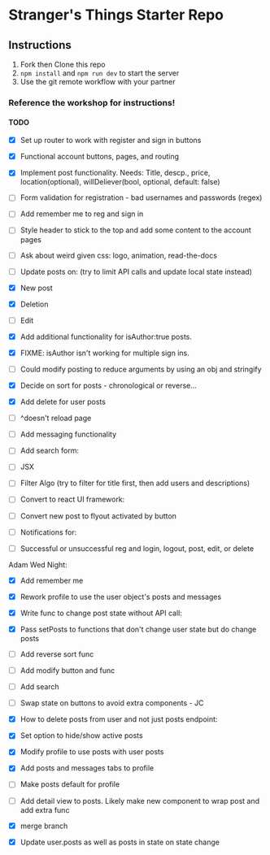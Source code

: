 # Stranger's Things Starter Repo

## Instructions

1. Fork then Clone this repo
2. `npm install` and `npm run dev` to start the server
3. Use the git remote workflow with your partner

### Reference the workshop for instructions!


#### TODO
- [x] Set up router to work with register and sign in buttons
- [x] Functional account buttons, pages, and routing
- [x] Implement post functionality. Needs: Title, descp., price, location(optional), willDeliever(bool, optional, default: false)
- [ ] Form validation for registration - bad usernames and passwords (regex) 
- [ ] Add remember me to reg and sign in
- [ ] Style header to stick to the top and add some content to the account pages
- [ ] Ask about weird given css: logo, animation, read-the-docs

- [ ] Update posts on: (try to limit API calls and update local state instead)
- [x] New post 
- [x] Deletion 
- [ ] Edit

- [x] Add additional functionality for isAuthor:true posts.
- [x] FIXME: isAuthor isn't working for multiple sign ins.
- [ ] Could modify posting to reduce arguments by using an obj and stringify
- [x] Decide on sort for posts - chronological or reverse...
- [x] Add delete for user posts
- [ ] ^doesn't reload page
- [ ] Add messaging functionality 
- [ ] Add search form:
- [ ] JSX
- [ ] Filter Algo (try to filter for title first, then add users and descriptions)

- [ ] Convert to react UI framework:
- [ ] Convert new post to flyout activated by button
- [ ] Notifications for:
- [ ] Successful or unsuccessful reg and login, logout, post, edit, or delete

Adam Wed Night:
- [x] Add remember me
- [x] Rework profile to use the user object's posts and messages
- [x] Write func to change post state without API call:
- [x] Pass setPosts to functions that don't change user state but do change posts
- [ ] Add reverse sort func
- [ ] Add modify button and func
- [ ] Add search

- [ ] Swap state on buttons to avoid extra components - JC
- [x] How to delete posts from user and not just posts endpoint:
- [x] Set option to hide/show active posts
- [x] Modify profile to use posts with user posts
- [x] Add posts and messages tabs to profile
- [ ] Make posts default for profile
- [ ] Add detail view to posts. Likely make new component to wrap post and add extra func
- [x] merge branch
- [x] Update user.posts as well as posts in state on state change